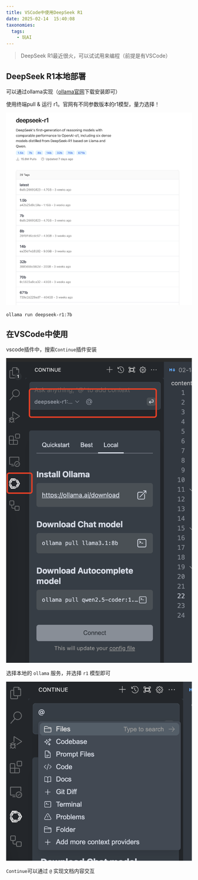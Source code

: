 ```yaml
---
title: VSCode中使用DeepSeek R1
date: 2025-02-14  15:40:08 
taxonomies:
  tags:
    - 玩AI
---
```


> DeepSeek R1最近很火，可以试试用来编程（前提是有VSCode）

## DeepSeek R1本地部署
可以通过ollama实现（[ollama官网](https://ollama.com/)下载安装即可）

使用终端pull & 运行 r1。官网有不同参数版本的r1模型，量力选择！

![alt text](image-1.png)

```
ollama run deepseek-r1:7b
```

## 在VSCode中使用
vscode插件中，搜索`Continue`插件安装

![alt text](image.png)

选择本地的 `ollama` 服务，并选择 `r1` 模型即可

![alt text](image-2.png)

`Continue`可以通过 `@` 实现文档内容交互






